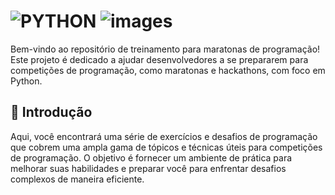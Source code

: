 # ![PYTHON](https://via.placeholder.com/800x200/4CAF50/FFFFFF?text=PYTHON) ![images](https://github.com/user-attachments/assets/41cb8bd5-d4cd-4ce7-8f89-bfad2f9e7761)

Bem-vindo ao repositório de treinamento para maratonas de programação! Este projeto é dedicado a ajudar desenvolvedores a se prepararem para competições de programação, como maratonas e hackathons, com foco em Python.


## 🚀 Introdução

Aqui, você encontrará uma série de exercícios e desafios de programação que cobrem uma ampla gama de tópicos e técnicas úteis para competições de programação. O objetivo é fornecer um ambiente de prática para melhorar suas habilidades e preparar você para enfrentar desafios complexos de maneira eficiente.
